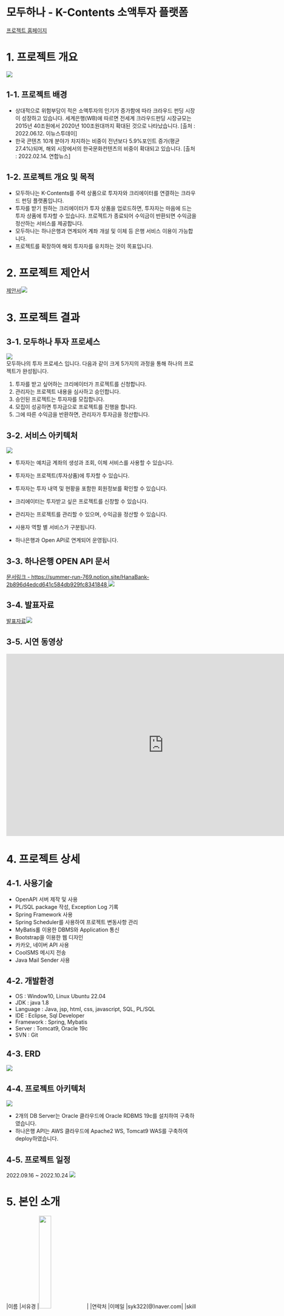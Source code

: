# 모두하나 - K-Contents 소액투자 플랫폼

[프로젝트 홈페이지](https://koposoftware.github.io/2022_8_ykseo/)

# 1. 프로젝트 개요
<img src="summary.png"/>

## 1-1. 프로젝트 배경
- 상대적으로 위험부담이 적은 소액투자의 인기가 증가함에 따라 크라우드 펀딩 시장이 성장하고 있습니다. 세계은행(WB)에 따르면 전세계 크라우드펀딩 시장규모는 2015년 40조원에서 2020년 100조원대까지 확대된 것으로 나타났습니다. [출처 : 2022.06.12. 이뉴스투데이]
- 한국 콘텐츠 10개 분야가 차지하는 비중이 전년보다 5.9%포인트 증가(평균 27.4%)되며, 해외 시장에서의 한국문화컨텐츠의 비중이 확대되고 있습니다. [출처 : 2022.02.14. 연합뉴스]

## 1-2. 프로젝트 개요 및 목적
- 모두하나는 K-Contents를 주력 상품으로 투자자와 크리에이터를 연결하는 크라우드 펀딩 플랫폼입니다.
- 투자를 받기 원하는 크리에이터가 투자 상품을 업로드하면, 투자자는 마음에 드는 투자 상품에 투자할 수 있습니다. 프로젝트가 종료되어 수익금이 반환되면 수익금을 정산하는 서비스를 제공합니다.
- 모두하나는 하나은행과 연계되어 계좌 개설 및 이체 등 은행 서비스 이용이 가능합니다.
- 프로젝트를 확장하여 해외 투자자를 유치하는 것이 목표입니다. 

# 2. 프로젝트 제안서
[제안서<img src="발표자료-001.png"/>](/2260341011_서유경_제안서.pdf)<br>


# 3. 프로젝트 결과

## 3-1. 모두하나 투자 프로세스
<img src="fund_process.png"/><br>
모두하나의 투자 프로세스 입니다.
다음과 같이 크게 5가지의 과정을 통해 하나의 프로젝트가 완성됩니다.

1. 투자를 받고 싶어하는 크리에이터가 프로젝트를 신청합니다.
2. 관리자는 프로젝트 내용을 심사하고 승인합니다.
3. 승인된 프로젝트는 투자자를 모집합니다.
4. 모집이 성공하면 투자금으로 프로젝트를 진행을 합니다.
5. 그에 따른 수익금을 반환하면, 관리자가 투자금을 정산합니다.

## 3-2. 서비스 아키텍처
<img src="service_architecture.png"/><br>
- 투자자는 예치금 계좌의 생성과 조회, 이체 서비스를 사용할 수 있습니다.
- 투자자는 프로젝트(투자상품)에 투자할 수 있습니다.
- 투자자는 투자 내역 및 현황을 포함한 회원정보를 확인할 수 있습니다.
- 크리에이터는 투자받고 싶은 프로젝트를 신창할 수 있습니다.
- 관리자는 프로젝트를 관리할 수 있으며, 수익금을 정산할 수 있습니다.

- 사용자 역할 별 서비스가 구분됩니다.
- 하나은행과 Open API로 연계되어 운영됩니다.

## 3-3. 하나은행 OPEN API 문서
[문서링크 - https://summer-run-769.notion.site/HanaBank-2b896d4edcd641c584db929fc8341848 <img src="api_doc.png"/>](https://summer-run-769.notion.site/HanaBank-2b896d4edcd641c584db929fc8341848)

## 3-4. 발표자료
[발표자료<img src="발표자료-001.png"/>](/2260341011_서유경_발표자료.pdf)<br>

## 3-5. 시연 동영상 
<iframe width="828" height="480" src="https://www.youtube.com/embed/kIhcEC27FOY" title="한국폴리텍대학 광명융합기술교육원 2260341011 서유경 - 최종 프로젝트 시연영상" frameborder="0" allow="accelerometer; autoplay; clipboard-write; encrypted-media; gyroscope; picture-in-picture" allowfullscreen></iframe>




# 4. 프로젝트 상세

## 4-1. 사용기술
- OpenAPI 서버 제작 및 사용
- PL/SQL package 작성, Exception Log 기록
- Spring Framework 사용
- Spring Scheduler를 사용하여 프로젝트 변동사항 관리
- MyBatis롤 이용한 DBMS와 Application 통신
- Bootstrap을 이용한 웹 디자인
- 카카오, 네이버 API 사용
- CoolSMS 메시지 전송
- Java Mail Sender 사용

## 4-2. 개발환경
- OS : Window10, Linux Ubuntu 22.04
- JDK : java 1.8
- Language : Java, jsp, html, css, javascript, SQL, PL/SQL
- IDE : Eclipse, Sql Developer
- Framework : Spring, Mybatis
- Server : Tomcat9, Oracle 19c
- SVN : Git

## 4-3. ERD
<img src="erd.png"/><br>

## 4-4. 프로젝트 아키텍처
<img src="project_architecture.png"/><br>
- 2개의 DB Server는 Oracle 클라우드에 Oracle RDBMS 19c를 설치하여 구축하였습니다.
- 하나은행 API는 AWS 클라우드에 Apache2 WS, Tomcat9 WAS를 구축하여 deploy하였습니다.

## 4-5. 프로젝트 일정
2022.09.16 ~ 2022.10.24
<img src="gantt_chart.png"/><br>


# 5. 본인 소개

|이름      |서유경    |<img src="ykseo.jpg" style="width:25%"/>|
|연락처     |이메일    |syk322(@)naver.com|
|skill set|Language|Java, Python, C, JavaScript, HTML, SQL, PL/SQL|
|         |TOOLS   |Spring, Mybatis|
|         |Database|Oracle, MySQL|
|         |Etc     |Git, Oracle Cloud, AWS, Cuda|
|자격증     |2019년   |SQLD|
|         |2022년   |정보처리기사|
|수상      |2022년   |교내 프로젝트작품 경진대회 은상 (광명융합기술교육원) |
|         |2022년   |한국폴리텍대학 벤처창업아이템경진대회 입선 (고용노동부 후원)  |

